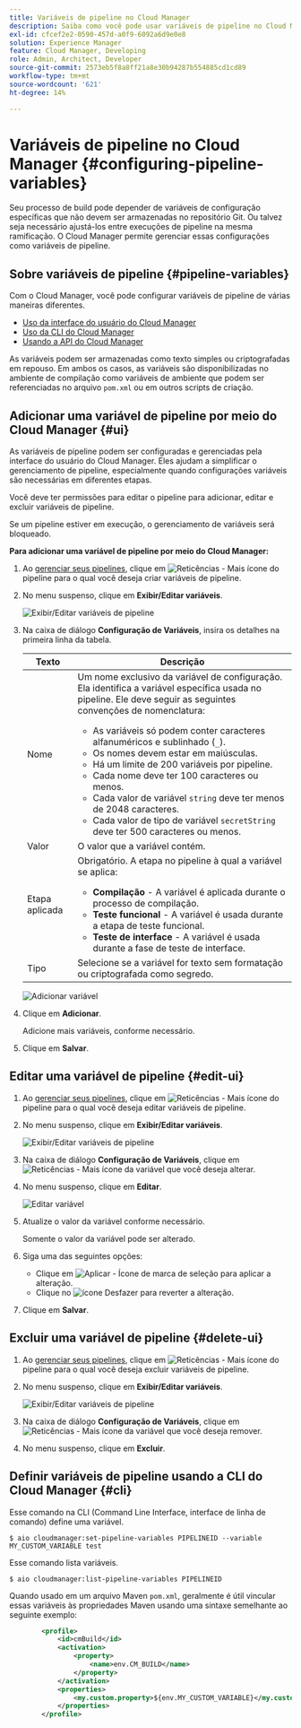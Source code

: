 ```yaml
---
title: Variáveis de pipeline no Cloud Manager
description: Saiba como você pode usar variáveis de pipeline no Cloud Manager para gerenciar variáveis de configuração específicas para a sua build.
exl-id: cfcef2e2-0590-457d-a0f9-6092a6d9e0e8
solution: Experience Manager
feature: Cloud Manager, Developing
role: Admin, Architect, Developer
source-git-commit: 2573eb5f8a8ff21a8e30b94287b554885cd1cd89
workflow-type: tm+mt
source-wordcount: '621'
ht-degree: 14%

---
```


# Variáveis de pipeline no Cloud Manager {#configuring-pipeline-variables}

Seu processo de build pode depender de variáveis de configuração específicas que não devem ser armazenadas no repositório Git. Ou talvez seja necessário ajustá-los entre execuções de pipeline na mesma ramificação. O Cloud Manager permite gerenciar essas configurações como variáveis de pipeline.

## Sobre variáveis de pipeline {#pipeline-variables}

Com o Cloud Manager, você pode configurar variáveis de pipeline de várias maneiras diferentes.

* [Uso da interface do usuário do Cloud Manager](#ui)
* [Uso da CLI do Cloud Manager](#cli)
* [Usando a API do Cloud Manager](https://developer.adobe.com/experience-cloud/cloud-manager/reference/api/#tag/Variables/operation/getPipelineVariables)

As variáveis podem ser armazenadas como texto simples ou criptografadas em repouso. Em ambos os casos, as variáveis são disponibilizadas no ambiente de compilação como variáveis de ambiente que podem ser referenciadas no arquivo `pom.xml` ou em outros scripts de criação.

## Adicionar uma variável de pipeline por meio do Cloud Manager {#ui}

As variáveis de pipeline podem ser configuradas e gerenciadas pela interface do usuário do Cloud Manager. Eles ajudam a simplificar o gerenciamento de pipeline, especialmente quando configurações variáveis são necessárias em diferentes etapas.

Você deve ter permissões para editar o pipeline para adicionar, editar e excluir variáveis de pipeline.

Se um pipeline estiver em execução, o gerenciamento de variáveis será bloqueado.

**Para adicionar uma variável de pipeline por meio do Cloud Manager:**

1. Ao [gerenciar seus pipelines](/help/implementing/cloud-manager/configuring-pipelines/managing-pipelines.md), clique em ![Reticências - Mais ícone](https://spectrum.adobe.com/static/icons/workflow_18/Smock_More_18_N.svg) do pipeline para o qual você deseja criar variáveis de pipeline.

1. No menu suspenso, clique em **Exibir/Editar variáveis**.

   ![Exibir/Editar variáveis de pipeline](/help/implementing/cloud-manager/assets/pipeline-variables-view-edit.png)

1. Na caixa de diálogo **Configuração de Variáveis**, insira os detalhes na primeira linha da tabela.

   | Texto | Descrição |
   | --- | --- |
   | Nome | Um nome exclusivo da variável de configuração. Ela identifica a variável específica usada no pipeline. Ele deve seguir as seguintes convenções de nomenclatura:<ul><li>As variáveis só podem conter caracteres alfanuméricos e sublinhado (`_`).</li><li>Os nomes devem estar em maiúsculas.</li><li>Há um limite de 200 variáveis por pipeline.</li><li>Cada nome deve ter 100 caracteres ou menos.</li><li>Cada valor de variável `string` deve ter menos de 2048 caracteres.</li><li>Cada valor de tipo de variável `secretString` deve ter 500 caracteres ou menos.</li></ul> |
   | Valor | O valor que a variável contém. |
   | Etapa aplicada | Obrigatório. A etapa no pipeline à qual a variável se aplica:<ul><li>**Compilação** - A variável é aplicada durante o processo de compilação.</li><li>**Teste funcional** - A variável é usada durante a etapa de teste funcional.</li><li>**Teste de interface** - A variável é usada durante a fase de teste de interface.</li></ul> |
   | Tipo | Selecione se a variável for texto sem formatação ou criptografada como segredo. |

   ![Adicionar variável](/help/implementing/cloud-manager/assets/pipeline-variables-add-variable.png)

1. Clique em **Adicionar**.

   Adicione mais variáveis, conforme necessário.

1. Clique em **Salvar**.

## Editar uma variável de pipeline {#edit-ui}

1. Ao [gerenciar seus pipelines](/help/implementing/cloud-manager/configuring-pipelines/managing-pipelines.md), clique em ![Reticências - Mais ícone](https://spectrum.adobe.com/static/icons/workflow_18/Smock_More_18_N.svg) do pipeline para o qual você deseja editar variáveis de pipeline.

1. No menu suspenso, clique em **Exibir/Editar variáveis**.

   ![Exibir/Editar variáveis de pipeline](/help/implementing/cloud-manager/assets/pipeline-variables-view-edit.png)

1. Na caixa de diálogo **Configuração de Variáveis**, clique em ![Reticências - Mais ícone](https://spectrum.adobe.com/static/icons/workflow_18/Smock_More_18_N.svg) da variável que você deseja alterar.

1. No menu suspenso, clique em **Editar**.

   ![Editar variável](/help/implementing/cloud-manager/assets/pipeline-variables-edit.png)

1. Atualize o valor da variável conforme necessário.

   Somente o valor da variável pode ser alterado.

1. Siga uma das seguintes opções:

   * Clique em ![Aplicar - Ícone de marca de seleção](https://spectrum.adobe.com/static/icons/workflow_18/Smock_Checkmark_18_N.svg) para aplicar a alteração.
   * Clique no ![ícone Desfazer](https://spectrum.adobe.com/static/icons/workflow_18/Smock_Undo_18_N.svg) para reverter a alteração.

1. Clique em **Salvar**.

## Excluir uma variável de pipeline {#delete-ui}

1. Ao [gerenciar seus pipelines](/help/implementing/cloud-manager/configuring-pipelines/managing-pipelines.md), clique em ![Reticências - Mais ícone](https://spectrum.adobe.com/static/icons/workflow_18/Smock_More_18_N.svg) do pipeline para o qual você deseja excluir variáveis de pipeline.

1. No menu suspenso, clique em **Exibir/Editar variáveis**.

   ![Exibir/Editar variáveis de pipeline](/help/implementing/cloud-manager/assets/pipeline-variables-view-edit.png)

1. Na caixa de diálogo **Configuração de Variáveis**, clique em ![Reticências - Mais ícone](https://spectrum.adobe.com/static/icons/workflow_18/Smock_More_18_N.svg) da variável que você deseja remover.

1. No menu suspenso, clique em **Excluir**.


## Definir variáveis de pipeline usando a CLI do Cloud Manager {#cli}

Esse comando na CLI (Command Line Interface, interface de linha de comando) define uma variável.

```shell
$ aio cloudmanager:set-pipeline-variables PIPELINEID --variable MY_CUSTOM_VARIABLE test
```

Esse comando lista variáveis.

```shell
$ aio cloudmanager:list-pipeline-variables PIPELINEID
```

Quando usado em um arquivo Maven `pom.xml`, geralmente é útil vincular essas variáveis às propriedades Maven usando uma sintaxe semelhante ao seguinte exemplo:

```xml
        <profile>
            <id>cmBuild</id>
            <activation>
                <property>
                    <name>env.CM_BUILD</name>
                </property>
            </activation>
            <properties>
                <my.custom.property>${env.MY_CUSTOM_VARIABLE}</my.custom.property> 
            </properties>
        </profile>
```
